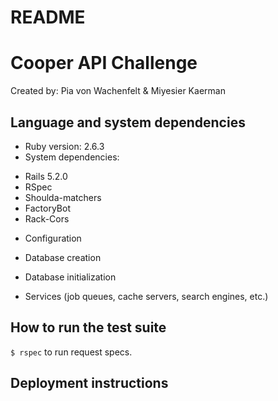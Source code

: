 # README
# Cooper API Challenge
Created by: Pia von Wachenfelt & Miyesier Kaerman

## Language and system dependencies
* Ruby version: 2.6.3
* System dependencies: 
- Rails 5.2.0
- RSpec
- Shoulda-matchers
- FactoryBot
- Rack-Cors

* Configuration

* Database creation

* Database initialization

* Services (job queues, cache servers, search engines, etc.)

## How to run the test suite
`$ rspec` to run request specs.



## Deployment instructions

